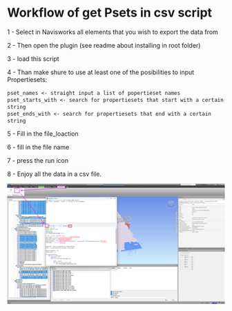 # Workflow of get Psets in csv script

1 - Select in Navisworks all elements that you wish to export the data from

2 - Then open the plugin (see readme about installing in root folder)

3 - load this script

4 - Than make shure to use at least one of the posibilities to input Propertiesets:

    pset_names <- straight input a list of popertieset names
    pset_starts_with <- search for propertiesets that start with a certain string
    pset_ends_with <- search for propertiesets that end with a certain string

5 - Fill in the file_loaction 

6 - fill in the file name

7 - press the run icon

8 - Enjoy all the data in a csv file.


![Getting Started](Workflow.png)